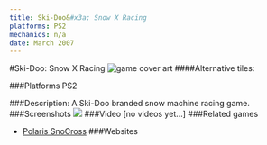 ```yaml
---
title: Ski-Doo&#x3a; Snow X Racing
platforms: PS2
mechanics: n/a
date: March 2007
---
```

#Ski-Doo: Snow X Racing
![game cover art](//images.igdb.com/igdb/image/upload/t_cover_big/rian3dyq9ajne1i2msxi.jpg "Logo Title Text 1")
####Alternative tiles:

###Platforms
PS2

###Description:
A Ski-Doo branded snow machine racing game.
###Screenshots
<a target="_blank" href="//images.igdb.com/igdb/image/upload/t_cover_big/fvdfzfiv0dx3xlxewe5e.jpg"><img src="//images.igdb.com/igdb/image/upload/t_thumb/fvdfzfiv0dx3xlxewe5e.jpg"/></a>
###Video
[no videos yet...]
###Related games
* [Polaris SnoCross](/games/polaris-snocross-3575/)
###Websites

